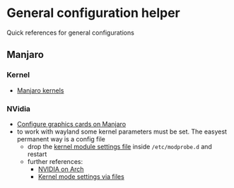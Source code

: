 # General configuration helper

Quick references for general configurations

## Manjaro

### Kernel

- [Manjaro kernels](https://wiki.manjaro.org/index.php/Manjaro_Kernels)

### NVidia

- [Configure graphics cards on Manjaro](https://wiki.manjaro.org/index.php/Configure_Graphics_Cards)
- to work with wayland some kernel parameters must be set. The easyest permanent way is a config file
    - drop the [kernel module settings file](../src/conf/manjaro/nvidia.conf) inside `/etc/modprobe.d` and restart
    - further references:
        - [NVIDIA on Arch](https://wiki.archlinux.org/title/NVIDIA)
        - [Kernel mode settings via files](https://wiki.archlinux.org/title/Kernel_module#Using_files_in_/etc/modprobe.d/)
